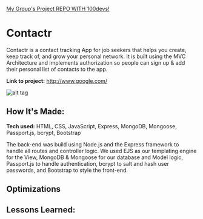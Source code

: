 [My Group's Project REPO WITH 100devs!](https://github.com/anthonypz/todo-mvc-auth-local)

# Contactr

Contactr is a contact tracking App for job seekers that helps you create, keep track of, and grow your personal network. It is built using the MVC Architecture and implements authorization so people can sign up & add their personal list of contacts to the app.

**Link to project:** http://www.google.com/

![alt tag](http://placecorgi.com/1200/650)

## How It's Made:

**Tech used:** HTML, CSS, JavaScript, Express, MongoDB, Mongoose, Passport.js, bcrypt, Bootstrap

The back-end was build using Node.js and the Express framework to handle all routes and controller logic. We used EJS as our templating engine for the View, MongoDB & Mongoose for our database and Model logic, Passport.js to handle authentication, bcrypt to salt and hash user passwords, and Bootstrap to style the front-end.

## Optimizations

## Lessons Learned:
